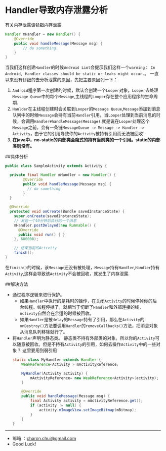 Handler导致内存泄露分析
===

有关内存泄露请猛戳[内存泄露](https://github.com/CharonChui/AndroidNote/blob/master/Android%E5%9F%BA%E7%A1%80%E7%9F%A5%E8%AF%86/%E5%86%85%E5%AD%98%E6%B3%84%E9%9C%B2.md)

```java
Handler mHandler = new Handler() {
    @Override
    public void handleMessage(Message msg) {
	    // do something.
    }
}
```
当我们这样创建`Handler`的时候`Android Lint`会提示我们这样一个`warning： In Android, Handler classes should be static or leaks might occur.`。
一直以来没有仔细的去分析泄露的原因，先把主要原因列一下：
1. `Android`程序第一次创建的时候，默认会创建一个`Looper`对象，`Looper`去处理`Message Queue`中的每个`Message`,主线程的`Looper`存在整个应用程序的生命周期.
2. `Hanlder`在主线程创建时会关联到`Looper`的`Message Queue`,`Message`添加到消息队列中的时候`Message`会持有当前`Handler`引用，当`Looper`处理到当前消息的时候，会调用`Handler#handleMessage(Message)`.就是说在`Looper`处理这个`Message`之前，会有一条链`MessageQueue -> Message -> Handler -> Activity`，由于它的引用导致你的`Activity`被持有引用而无法被回收`
3. **在java中，no-static的内部类会隐式的持有当前类的一个引用。static的内部类则没有。**

##具体分析
```java
public class SampleActivity extends Activity {

  private final Handler mHandler = new Handler() {
		@Override
		public void handleMessage(Message msg) {
		  // do something
		}
  }

  @Override
  protected void onCreate(Bundle savedInstanceState) {
    super.onCreate(savedInstanceState);
	// 发送一个10分钟后执行的一个消息
	mHandler.postDelayed(new Runnable() {
	  @Override
	  public void run() { }
	}, 600000);

	// 结束当前的Activity
	finish();
}
```
在`finish()`的时候，该`Message`还没有被处理，`Message`持有`Handler`,`Handler`持有`Activity`,这样会导致该`Activity`不会被回收，就发生了内存泄露.

##解决方法 
- 通过程序逻辑来进行保护。
    - 如果`Handler`中执行的是耗时的操作，在关闭`Activity`的时候停掉你的后台线程。线程停掉了，就相当于切断了`Handler`和外部连接的线，`Activity`自然会在合适的时候被回收。 
    - 如果`Handler`是被`delay`的`Message`持有了引用，那么在`Activity`的`onDestroy()`方法要调用`Handler`的`removeCallbacks()`方法，把消息对象从消息队列移除就行了。 
- 将`Handler`声明为静态类。
    静态类不持有外部类的对象，所以你的`Activity`可以随意被回收。但是不持有`Activity`的引用，如何去操作`Activity`中的一些对象？ 这里要用到弱引用
	```java
	static class MyHandler extends Handler {
		WeakReference<Activity > mActivityReference;

		MyHandler(Activity activity) {
			mActivityReference= new WeakReference<Activity>(activity);
		}

		@Override
		public void handleMessage(Message msg) {
			final Activity activity = mActivityReference.get();
			if (activity != null) {
				activity.mImageView.setImageBitmap(mBitmap);
			}
		}
	}
	```

    
---

- 邮箱 ：charon.chui@gmail.com  
- Good Luck! 